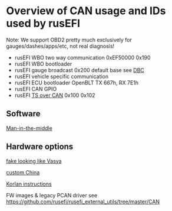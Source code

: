 # Overview of CAN usage and IDs used by rusEFI

Note: We support OBD2 pretty much exclusively for gauges/dashes/apps/etc, not real diagnosis!

* rusEFI WBO two way communication 0xEF50000 0x190
* rusEFI WBO bootloader
* rusEFI gauge broadcast 0x200 default base see [DBC](https://github.com/rusefi/rusefi/blob/master/firmware/controllers/can/rusEFI_CAN_verbose.dbc)
* rusEFI vehicle specific communication
* rusEFI ECU bootloader OpenBLT TX 667h, RX 7E1h
* rusEFI CAN GPIO
* rusEFI [TS over CAN](TS-over-CAN) 0x100 0x102

## Software

[Man-in-the-middle](Man-in-the-middle)

## Hardware options

[fake looking like Vasya](https://rusefi.com/forum/viewtopic.php?f=13&t=2243)

[custom China](https://rusefi.com/forum/viewtopic.php?f=13&t=2209)

[Korlan instructions](https://rusefi.com/forum/viewtopic.php?p=43654#p43654)

FW images & legacy PCAN driver see <https://github.com/rusefi/rusefi_external_utils/tree/master/CAN>
